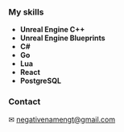 ### My skills
- **Unreal Engine C++**
- **Unreal Engine Blueprints**
- **C#**
- **Go**
- **Lua**
- **React**
- **PostgreSQL**

### Contact
✉ [negativenamengt@gmail.com](mailto:negativenamengt@gmail.com)
